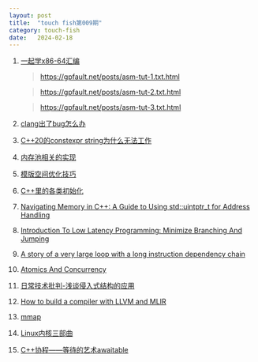 ```yaml
---
layout: post
title:  "touch fish第009期"
category: touch-fish
date:   2024-02-18
---
```


1. [一起学x86-64汇编](https://gpfault.net/posts/asm-tut-0.txt.html)
    > https://gpfault.net/posts/asm-tut-1.txt.html

    > https://gpfault.net/posts/asm-tut-2.txt.html
    
    > https://gpfault.net/posts/asm-tut-3.txt.html
2. [clang出了bug怎么办](https://zhuanlan.zhihu.com/p/659944720)

3. [C++20的constexpr string为什么无法工作](https://www.zhihu.com/question/643989678/answer/3393477151)

4. [内存池相关的实现](https://silent-tower.net/projects/visual-overview-malloc)

5. [模版空间优化技巧](https://mp.weixin.qq.com/s?__biz=MzAwNDY1ODY2OQ==&mid=2649290923&idx=1&sn=1e55d9f66ec4464d3a8d4b480e6c53c1&chksm=8334dc29b443553fd045ea612197c63538e357b257d75ab218e4899eef2d24e12f719b1bb673&mpshare=1&scene=1&srcid=02219qgewXSiiCZaO6YR31w5&sharer_shareinfo=245c6d262064d068139eb92e06128c46&sharer_shareinfo_first=245c6d262064d068139eb92e06128c46&version=4.1.16.99385&platform=mac#rd)

6. [C++里的各类初始化](https://www.cnblogs.com/pluse/p/7088880.html)

7. [Navigating Memory in C++: A Guide to Using std::uintptr_t for Address Handling](https://blog.feabhas.com/2024/02/navigating-memory-in-c-a-guide-to-using-stduintptr_t-for-address-handling/)

8. [Introduction To Low Latency Programming: Minimize Branching And Jumping](https://tech.davidgorski.ca/introduction-to-low-latency-programming-minimize-branching-and-jumping/)

9. [A story of a very large loop with a long instruction dependency chain](https://johnnysswlab.com/a-story-of-a-very-large-loop-with-a-long-instruction-dependency-chain/)

10. [Atomics And Concurrency](https://redixhumayun.github.io/systems/2024/01/03/atomics-and-concurrency.html)

11. [日常技术批判-浅谈侵入式结构的应用](https://zhuanlan.zhihu.com/p/679066486)

12. [How to build a compiler with LLVM and MLIR](https://www.youtube.com/playlist?list=PLlONLmJCfHTo9WYfsoQvwjsa5ZB6hjOG5)

13. [mmap](https://zhuanlan.zhihu.com/p/676167319)

14. [Linux内核三部曲](https://zhuanlan.zhihu.com/p/665947138)

15. [C++协程——等待的艺术awaitable](https://zhuanlan.zhihu.com/p/683764594)
